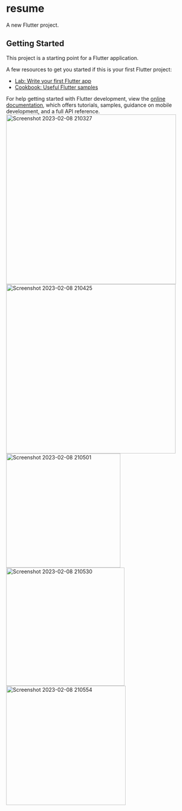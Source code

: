 # resume

A new Flutter project.

## Getting Started

This project is a starting point for a Flutter application.

A few resources to get you started if this is your first Flutter project:

- [Lab: Write your first Flutter app](https://docs.flutter.dev/get-started/codelab)
- [Cookbook: Useful Flutter samples](https://docs.flutter.dev/cookbook)

For help getting started with Flutter development, view the
[online documentation](https://docs.flutter.dev/), which offers tutorials,
samples, guidance on mobile development, and a full API reference.
<img width="458" alt="Screenshot 2023-02-08 210327" src="https://user-images.githubusercontent.com/116253518/217576971-0794f4b6-032d-4869-8057-b20b250b88a4.png">
<img width="457" alt="Screenshot 2023-02-08 210425" src="https://user-images.githubusercontent.com/116253518/217577005-47544953-b259-40f3-a0e9-b03b041cfc6a.png">
<img width="308" alt="Screenshot 2023-02-08 210501" src="https://user-images.githubusercontent.com/116253518/217577022-83a75f84-5338-40b5-bad1-5f1685c29b95.png">
<img width="319" alt="Screenshot 2023-02-08 210530" src="https://user-images.githubusercontent.com/116253518/217577033-52796c0d-1683-41a0-a91a-59d941d68b7d.png">
<img width="322" alt="Screenshot 2023-02-08 210554" src="https://user-images.githubusercontent.com/116253518/217577040-7f0d0288-7e45-42d0-a4df-5b733123614a.png">
